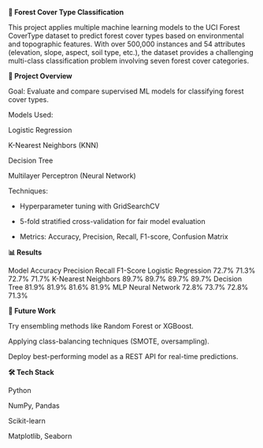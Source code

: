**🌲 Forest Cover Type Classification**

This project applies multiple machine learning models to the UCI Forest CoverType dataset
 to predict forest cover types based on environmental and topographic features. With over 500,000 instances and 54 attributes (elevation, slope, aspect, soil type, etc.), the dataset provides a challenging multi-class classification problem involving seven forest cover categories.

**📌 Project Overview**

Goal: Evaluate and compare supervised ML models for classifying forest cover types.

Models Used:

Logistic Regression

K-Nearest Neighbors (KNN)

Decision Tree

Multilayer Perceptron (Neural Network)

Techniques:

- Hyperparameter tuning with GridSearchCV

- 5-fold stratified cross-validation for fair model evaluation

- Metrics: Accuracy, Precision, Recall, F1-score, Confusion Matrix


**📊 Results**

Model	              Accuracy	Precision	Recall	F1-Score
Logistic Regression	 72.7%	    71.3%	  72.7%	   71.7%
K-Nearest Neighbors	 89.7%	    89.7%	  89.7%	   89.7%
Decision Tree	       81.9%	    81.9%	  81.6%	   81.9%
MLP Neural Network	  72.8%	    73.7%	  72.8%	   71.3%

**🚀 Future Work**

Try ensembling methods like Random Forest or XGBoost.

Applying class-balancing techniques (SMOTE, oversampling).

Deploy best-performing model as a REST API for real-time predictions.

**🛠️ Tech Stack**

Python

NumPy, Pandas

Scikit-learn

Matplotlib, Seaborn
